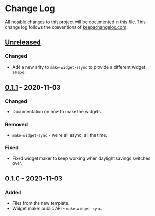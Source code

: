 # Change Log
All notable changes to this project will be documented in this file. This change log follows the conventions of [keepachangelog.com](http://keepachangelog.com/).

## [Unreleased]
### Changed
- Add a new arity to `make-widget-async` to provide a different widget shape.

## [0.1.1] - 2020-11-03
### Changed
- Documentation on how to make the widgets.

### Removed
- `make-widget-sync` - we're all async, all the time.

### Fixed
- Fixed widget maker to keep working when daylight savings switches over.

## 0.1.0 - 2020-11-03
### Added
- Files from the new template.
- Widget maker public API - `make-widget-sync`.

[Unreleased]: https://github.com/your-name/day2/compare/0.1.1...HEAD
[0.1.1]: https://github.com/your-name/day2/compare/0.1.0...0.1.1

